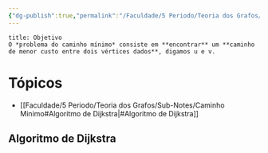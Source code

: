 ```yaml
---
{"dg-publish":true,"permalink":"/Faculdade/5 Periodo/Teoria dos Grafos/Sub-Notes/Caminho Minimo/","created":"2024-04-22T17:35:25.711-03:00"}
---
```



```ad-info
title: Objetivo
O *problema do caminho mínimo* consiste em **encontrar** um **caminho de menor custo entre dois vértices dados**, digamos u e v.

```
# Tópicos
- [[Faculdade/5 Periodo/Teoria dos Grafos/Sub-Notes/Caminho Minimo#Algoritmo de Dijkstra\|#Algoritmo de Dijkstra]]

## Algoritmo de Dijkstra
